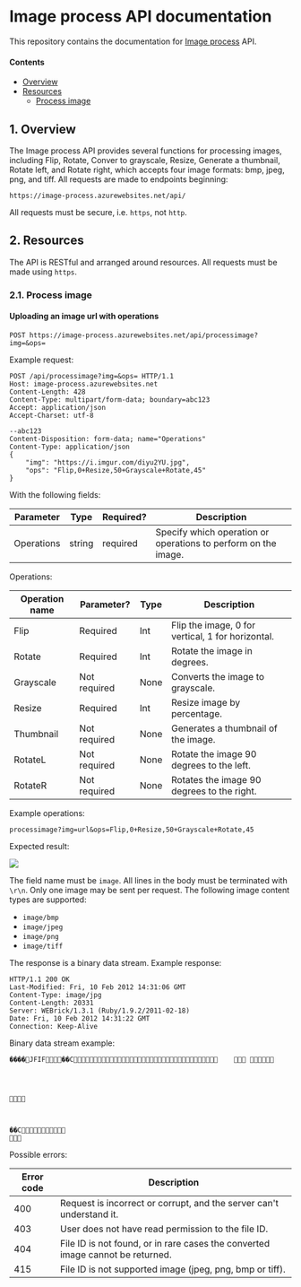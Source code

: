 # Image process API documentation

This repository contains the documentation for [Image process]() API.

#### Contents

- [Overview](#1-overview)
- [Resources](#2-resources)
  - [Process image](#21-process-image)

## 1. Overview

The Image process API provides several functions for processing images, including Flip, Rotate, Conver to grayscale, Resize, Generate a thumbnail, Rotate left, and Rotate right, which accepts four image formats: bmp, jpeg, png, and tiff. All requests are made to endpoints beginning:

`https://image-process.azurewebsites.net/api/`

All requests must be secure, i.e. `https`, not `http`.


## 2. Resources

The API is RESTful and arranged around resources. All requests must be made using `https`.

### 2.1. Process image

#### Uploading an image url with operations

```
POST https://image-process.azurewebsites.net/api/processimage?img=&ops=
```

Example request:

```
POST /api/processimage?img=&ops= HTTP/1.1
Host: image-process.azurewebsites.net
Content-Length: 428
Content-Type: multipart/form-data; boundary=abc123
Accept: application/json
Accept-Charset: utf-8

--abc123
Content-Disposition: form-data; name="Operations"
Content-Type: application/json
{
    "img": "https://i.imgur.com/diyu2YU.jpg",
    "ops": "Flip,0+Resize,50+Grayscale+Rotate,45"
}
```

With the following fields:

| Parameter       | Type         | Required?  | Description                                                    |
| -------------   |--------------|------------|----------------------------------------------------------------|
| Operations       | string       | required   | Specify which operation or operations to perform on the image. |

Operations:

| Operation name  | Parameter?   | Type       | Description                                          |
| -------------   |--------------|------------|------------------------------------------------------|
| Flip            | Required     | Int        | Flip the image, 0 for vertical, 1 for horizontal.    |
| Rotate          | Required     | Int        | Rotate the image in degrees.                         |
| Grayscale       | Not required | None       | Converts the image to grayscale.                     |
| Resize          | Required     | Int        | Resize image by percentage.                          |
| Thumbnail       | Not required | None       | Generates a thumbnail of the image.                  |
| RotateL         | Not required | None       | Rotate the image 90 degrees to the left.             |
| RotateR         | Not required | None       | Rotates the image 90 degrees to the right.           |

Example operations:

```
processimage?img=url&ops=Flip,0+Resize,50+Grayscale+Rotate,45
```

Expected result:

![](https://i.imgur.com/qy88frp.jpg)


The field name must be `image`. All lines in the body must be terminated with `\r\n`. Only one image may be sent per request. The following image content types are supported:

* `image/bmp`
* `image/jpeg`
* `image/png`
* `image/tiff`


The response is a binary data stream. Example response:
```
HTTP/1.1 200 OK 
Last-Modified: Fri, 10 Feb 2012 14:31:06 GMT
Content-Type: image/jpg
Content-Length: 20331
Server: WEBrick/1.3.1 (Ruby/1.9.2/2011-02-18)
Date: Fri, 10 Feb 2012 14:31:22 GMT
Connection: Keep-Alive
```

Binary data stream example:
```
����JFIF��C			





	


��C

```

Possible errors:

| Error code | Description                                                                                        |
| -----------|----------------------------------------------------------------------------------------------------|
| 400        | Request is incorrect or corrupt, and the server can't understand it.                               |
| 403        | User does not have read permission to the file ID.                                                 |
| 404        | File ID is not found, or in rare cases the converted image cannot be returned.                     |
| 415        | File ID is not supported image (jpeg, png, bmp or tiff).                                           |
